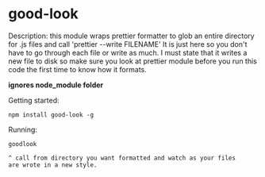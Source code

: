 good-look
======

Description: this module wraps prettier formatter to glob an entire directory for .js files and call 'prettier --write FILENAME' It is just here so you don't have to go through each file or write as much. I must state that it writes a new file to disk so make sure you look at prettier module before you run this code the first time to know how it formats.


**ignores node_module folder**

Getting started:

	npm install good-look -g
	
Running:

	goodlook
	
	^ call from directory you want formatted and watch as your files
	are wrote in a new style.	
	
